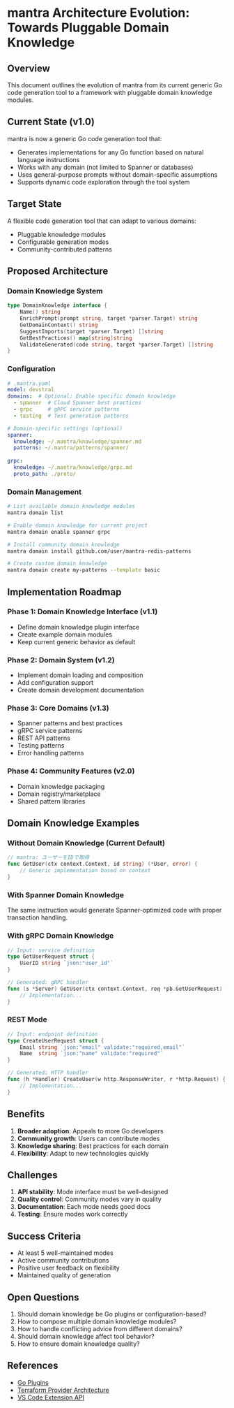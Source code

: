 # mantra Architecture Evolution: Towards Pluggable Domain Knowledge

## Overview

This document outlines the evolution of mantra from its current generic Go code generation tool to a framework with pluggable domain knowledge modules.

## Current State (v1.0)

mantra is now a generic Go code generation tool that:
- Generates implementations for any Go function based on natural language instructions
- Works with any domain (not limited to Spanner or databases)
- Uses general-purpose prompts without domain-specific assumptions
- Supports dynamic code exploration through the tool system

## Target State

A flexible code generation tool that can adapt to various domains:
- Pluggable knowledge modules
- Configurable generation modes
- Community-contributed patterns

## Proposed Architecture

### Domain Knowledge System

```go
type DomainKnowledge interface {
    Name() string
    EnrichPrompt(prompt string, target *parser.Target) string
    GetDomainContext() string
    SuggestImports(target *parser.Target) []string
    GetBestPractices() map[string]string
    ValidateGenerated(code string, target *parser.Target) []string
}
```

### Configuration

```yaml
# .mantra.yaml
model: devstral
domains:  # Optional: Enable specific domain knowledge
  - spanner  # Cloud Spanner best practices
  - grpc     # gRPC service patterns
  - testing  # Test generation patterns

# Domain-specific settings (optional)
spanner:
  knowledge: ~/.mantra/knowledge/spanner.md
  patterns: ~/.mantra/patterns/spanner/
  
grpc:
  knowledge: ~/.mantra/knowledge/grpc.md
  proto_path: ./proto/
```

### Domain Management

```bash
# List available domain knowledge modules
mantra domain list

# Enable domain knowledge for current project
mantra domain enable spanner grpc

# Install community domain knowledge
mantra domain install github.com/user/mantra-redis-patterns

# Create custom domain knowledge
mantra domain create my-patterns --template basic
```

## Implementation Roadmap

### Phase 1: Domain Knowledge Interface (v1.1)
- Define domain knowledge plugin interface
- Create example domain modules
- Keep current generic behavior as default

### Phase 2: Domain System (v1.2)
- Implement domain loading and composition
- Add configuration support
- Create domain development documentation

### Phase 3: Core Domains (v1.3)
- Spanner patterns and best practices
- gRPC service patterns
- REST API patterns
- Testing patterns
- Error handling patterns

### Phase 4: Community Features (v2.0)
- Domain knowledge packaging
- Domain registry/marketplace
- Shared pattern libraries

## Domain Knowledge Examples

### Without Domain Knowledge (Current Default)
```go
// mantra: ユーザーをIDで取得
func GetUser(ctx context.Context, id string) (*User, error) {
    // Generic implementation based on context
}
```

### With Spanner Domain Knowledge
The same instruction would generate Spanner-optimized code with proper transaction handling.

### With gRPC Domain Knowledge
```go
// Input: service definition
type GetUserRequest struct {
    UserID string `json:"user_id"`
}

// Generated: gRPC handler
func (s *Server) GetUser(ctx context.Context, req *pb.GetUserRequest) (*pb.GetUserResponse, error) {
    // Implementation...
}
```

### REST Mode
```go
// Input: endpoint definition
type CreateUserRequest struct {
    Email string `json:"email" validate:"required,email"`
    Name  string `json:"name" validate:"required"`
}

// Generated: HTTP handler
func (h *Handler) CreateUser(w http.ResponseWriter, r *http.Request) {
    // Implementation...
}
```

## Benefits

1. **Broader adoption**: Appeals to more Go developers
2. **Community growth**: Users can contribute modes
3. **Knowledge sharing**: Best practices for each domain
4. **Flexibility**: Adapt to new technologies quickly

## Challenges

1. **API stability**: Mode interface must be well-designed
2. **Quality control**: Community modes vary in quality
3. **Documentation**: Each mode needs good docs
4. **Testing**: Ensure modes work correctly

## Success Criteria

- At least 5 well-maintained modes
- Active community contributions
- Positive user feedback on flexibility
- Maintained quality of generation

## Open Questions

1. Should domain knowledge be Go plugins or configuration-based?
2. How to compose multiple domain knowledge modules?
3. How to handle conflicting advice from different domains?
4. Should domain knowledge affect tool behavior?
5. How to ensure domain knowledge quality?

## References

- [Go Plugins](https://golang.org/pkg/plugin/)
- [Terraform Provider Architecture](https://www.terraform.io/docs/extend/how-terraform-works.html)
- [VS Code Extension API](https://code.visualstudio.com/api)
